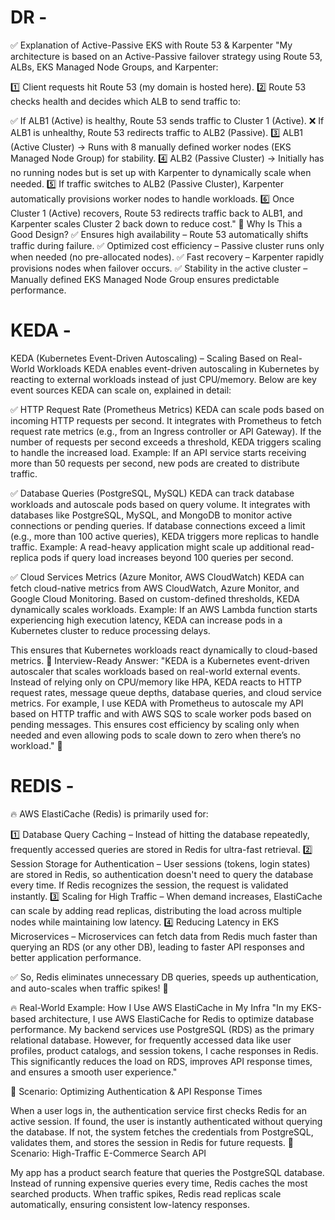 # DR - 
✅ Explanation of Active-Passive EKS with Route 53 & Karpenter
"My architecture is based on an Active-Passive failover strategy using Route 53, ALBs, EKS Managed Node Groups, and Karpenter:

1️⃣ Client requests hit Route 53 (my domain is hosted here).
2️⃣ Route 53 checks health and decides which ALB to send traffic to:

✅ If ALB1 (Active) is healthy, Route 53 sends traffic to Cluster 1 (Active).
❌ If ALB1 is unhealthy, Route 53 redirects traffic to ALB2 (Passive).
3️⃣ ALB1 (Active Cluster) → Runs with 8 manually defined worker nodes (EKS Managed Node Group) for stability.
4️⃣ ALB2 (Passive Cluster) → Initially has no running nodes but is set up with Karpenter to dynamically scale when needed.
5️⃣ If traffic switches to ALB2 (Passive Cluster), Karpenter automatically provisions worker nodes to handle workloads.
6️⃣ Once Cluster 1 (Active) recovers, Route 53 redirects traffic back to ALB1, and Karpenter scales Cluster 2 back down to reduce cost."
🚀 Why Is This a Good Design?
✅ Ensures high availability – Route 53 automatically shifts traffic during failure.
✅ Optimized cost efficiency – Passive cluster runs only when needed (no pre-allocated nodes).
✅ Fast recovery – Karpenter rapidly provisions nodes when failover occurs.
✅ Stability in the active cluster – Manually defined EKS Managed Node Group ensures predictable performance.


# KEDA - 
KEDA (Kubernetes Event-Driven Autoscaling) – Scaling Based on Real-World Workloads
KEDA enables event-driven autoscaling in Kubernetes by reacting to external workloads instead of just CPU/memory. Below are key event sources KEDA can scale on, explained in detail:

✅ HTTP Request Rate (Prometheus Metrics)
KEDA can scale pods based on incoming HTTP requests per second.
It integrates with Prometheus to fetch request rate metrics (e.g., from an Ingress controller or API Gateway).
If the number of requests per second exceeds a threshold, KEDA triggers scaling to handle the increased load.
Example: If an API service starts receiving more than 50 requests per second, new pods are created to distribute traffic.

✅ Database Queries (PostgreSQL, MySQL)
KEDA can track database workloads and autoscale pods based on query volume.
It integrates with databases like PostgreSQL, MySQL, and MongoDB to monitor active connections or pending queries.
If database connections exceed a limit (e.g., more than 100 active queries), KEDA triggers more replicas to handle traffic.
Example: A read-heavy application might scale up additional read-replica pods if query load increases beyond 100 queries per second.

✅ Cloud Services Metrics (Azure Monitor, AWS CloudWatch)
KEDA can fetch cloud-native metrics from AWS CloudWatch, Azure Monitor, and Google Cloud Monitoring.
Based on custom-defined thresholds, KEDA dynamically scales workloads.
Example: If an AWS Lambda function starts experiencing high execution latency, KEDA can increase pods in a Kubernetes cluster to reduce processing delays.

This ensures that Kubernetes workloads react dynamically to cloud-based metrics.
🚀 Interview-Ready Answer:
"KEDA is a Kubernetes event-driven autoscaler that scales workloads based on real-world external events. Instead of relying only on CPU/memory like HPA, KEDA reacts to HTTP request rates, message queue depths, database queries, and cloud service metrics. For example, I use KEDA with Prometheus to autoscale my API based on HTTP traffic and with AWS SQS to scale worker pods based on pending messages. This ensures cost efficiency by scaling only when needed and even allowing pods to scale down to zero when there’s no workload." 🚀

# REDIS - 
🔥 AWS ElastiCache (Redis) is primarily used for:

1️⃣ Database Query Caching – Instead of hitting the database repeatedly, frequently accessed queries are stored in Redis for ultra-fast retrieval.
2️⃣ Session Storage for Authentication – User sessions (tokens, login states) are stored in Redis, so authentication doesn't need to query the database every time. If Redis recognizes the session, the request is validated instantly.
3️⃣ Scaling for High Traffic – When demand increases, ElastiCache can scale by adding read replicas, distributing the load across multiple nodes while maintaining low latency.
4️⃣ Reducing Latency in EKS Microservices – Microservices can fetch data from Redis much faster than querying an RDS (or any other DB), leading to faster API responses and better application performance.

✅ So, Redis eliminates unnecessary DB queries, speeds up authentication, and auto-scales when traffic spikes! 🚀

🔥 Real-World Example: How I Use AWS ElastiCache in My Infra
"In my EKS-based architecture, I use AWS ElastiCache for Redis to optimize database performance. My backend services use PostgreSQL (RDS) as the primary relational database. However, for frequently accessed data like user profiles, product catalogs, and session tokens, I cache responses in Redis. This significantly reduces the load on RDS, improves API response times, and ensures a smooth user experience."

🔹 Scenario: Optimizing Authentication & API Response Times

When a user logs in, the authentication service first checks Redis for an active session.
If found, the user is instantly authenticated without querying the database.
If not, the system fetches the credentials from PostgreSQL, validates them, and stores the session in Redis for future requests.
🔹 Scenario: High-Traffic E-Commerce Search API

My app has a product search feature that queries the PostgreSQL database.
Instead of running expensive queries every time, Redis caches the most searched products.
When traffic spikes, Redis read replicas scale automatically, ensuring consistent low-latency responses.
